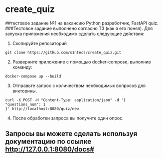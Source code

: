 # create_quiz
##тестовое задание №1 на вакансию Python разработчик,  FastAPI quiz.
###Тестовое задание выполнено согласно ТЗ (как я его понял).
Для запуска приложения необходимо сделать следующие действия:
  1. Скопируйте репозиторий
  ```
  git clone https://github.com/s1ntecs/create_quiz.git
  ```
  2. Разверните приложение с помощью docker-compose, выполнив команду:
  ```
  docker-compose up --build
  ```
  3.  Отправьте запрос с количеством необходимых вопросов для викторины.
  ```
  curl -X POST -H "Content-Type: application/json" -d '{
  "questions_num": 1
}' http://localhost:8080/quiz/new
  ```
  4. После обработки запроса вы получите один опрос.

## Запросы вы можете сделать используя документацию по ссылке http://127.0.0.1:8080/docs#
